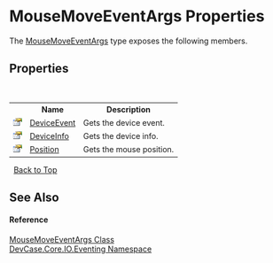# MouseMoveEventArgs Properties
 

The <a href="T_DevCase_Core_IO_Eventing_MouseMoveEventArgs">MouseMoveEventArgs</a> type exposes the following members.


## Properties
&nbsp;<table><tr><th></th><th>Name</th><th>Description</th></tr><tr><td>![Public property](media/pubproperty.gif "Public property")</td><td><a href="P_DevCase_Core_IO_Eventing_MouseMoveEventArgs_DeviceEvent">DeviceEvent</a></td><td>
Gets the device event.</td></tr><tr><td>![Public property](media/pubproperty.gif "Public property")</td><td><a href="P_DevCase_Core_IO_Eventing_MouseMoveEventArgs_DeviceInfo">DeviceInfo</a></td><td>
Gets the device info.</td></tr><tr><td>![Public property](media/pubproperty.gif "Public property")</td><td><a href="P_DevCase_Core_IO_Eventing_MouseMoveEventArgs_Position">Position</a></td><td>
Gets the mouse position.</td></tr></table>&nbsp;
<a href="#mousemoveeventargs-properties">Back to Top</a>

## See Also


#### Reference
<a href="T_DevCase_Core_IO_Eventing_MouseMoveEventArgs">MouseMoveEventArgs Class</a><br /><a href="N_DevCase_Core_IO_Eventing">DevCase.Core.IO.Eventing Namespace</a><br />